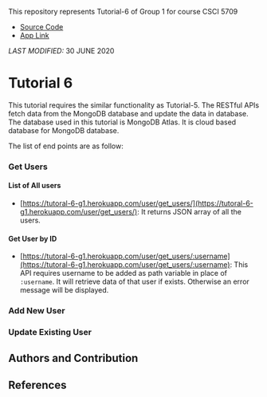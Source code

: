 This repository represents Tutorial-6 of Group 1 for course CSCI 5709

- [Source Code](https://github.com/Warrior24598/Tutorial-6)
- [App Link](https://tutoral-6-g1.herokuapp.com/user/)

*LAST MODIFIED:* 30 JUNE 2020


# Tutorial 6

This tutorial requires the similar functionality as Tutorial-5. The RESTful APIs fetch data from the MongoDB database and update the data in database. The database used in this tutorial is MongoDB Atlas. It is cloud based database for MongoDB database.

The list of end points are as follow:

### Get Users

#### List of All users
- [https://tutoral-6-g1.herokuapp.com/user/get_users/](https://tutoral-6-g1.herokuapp.com/user/get_users/): It returns JSON array of all the users.

#### Get User by ID
- [https://tutoral-6-g1.herokuapp.com/user/get_users/:username](https://tutoral-6-g1.herokuapp.com/user/get_users/:username): This API requires username to be added as path variable in place of `:username`. It will retrieve data of that user if exists. Otherwise an error message will be displayed.

### Add New User

### Update Existing User

## Authors and Contribution

## References
